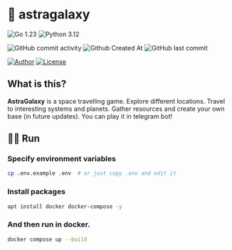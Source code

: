 # 🚀 astragalaxy
![Go 1.23](https://img.shields.io/static/v1?logo=Go&label=&message=Go+1.23&color=FFFFFF)
![Python 3.12](https://img.shields.io/static/v1?logo=Python&label=&message=Python+3.12&color=FFFFFF)

![GitHub commit activity](https://img.shields.io/github/commit-activity/t/sqlmerr/astragalaxy)
![Github Created At](https://img.shields.io/github/created-at/sqlmerr/astragalaxy)
![GitHub last commit](https://img.shields.io/github/last-commit/sqlmerr/astragalaxy)

[![Author](https://img.shields.io/badge/Author-@sqlmerr-purple)](https://sqlmerr.github.io)
[![License](https://img.shields.io/badge/License-MIT-purple)](#license)


## What is this?
**AstraGalaxy** is a space travelling game. Explore different locations. Travel to interesting systems and planets. Gather resources and create your own base (in future updates). You can play it in telegram bot!

## 👨‍💻 Run
### Specify environment variables
```bash
cp .env.example .env  # or just copy .env and edit it
```

### Install packages
```bash
apt install docker docker-compose -y
```

### And then run in docker.
```bash
docker compose up --build
```
